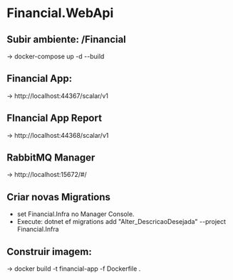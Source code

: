 # Financial.WebApi

## Subir ambiente: /Financial
-> docker-compose up -d --build

## Financial App: 
-> http://localhost:44367/scalar/v1

## FInancial App Report
-> http://localhost:44368/scalar/v1

## RabbitMQ Manager
-> http://localhost:15672/#/





## Criar novas Migrations
- set Financial.Infra no Manager Console.
- Execute:
dotnet ef migrations add "Alter_DescricaoDesejada" --project Financial.Infra

## Construir imagem:
-> docker build -t financial-app -f Dockerfile .